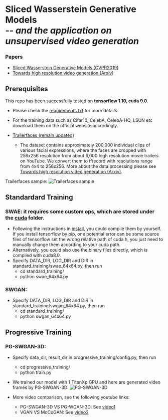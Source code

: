 # Sliced Wasserstein Generative Models<br><i>-- and the application on unsupervised video generation</i>

           
### Papers
* [Sliced Wasserstein Generative Models (CVPR2019)](https://arxiv.org/pdf/1706.02631.pdf)
* [Towards high resolution video generation (Arxiv)](https://arxiv.org/pdf/1810.02419.pdf) 


## Prerequisites
This repo has been successfully tested on **tensorflow 1.10, cuda 9.0**. 

* Please check the [requirements.txt](https://github.com/musikisomorphie/swd/blob/master/requirements.txt) for more details.

* For the training data such as Cifar10, CelebA, CelebA-HQ, LSUN etc download them on the official website accordingly.

* [Trailerfaces (remain updated)](https://github.com/musikisomorphie/swd/)
  * The dataset contains approximately 200,000 individual clips of various facial expressions, where the faces are cropped with 256x256 resolution from about 6,000 high resolution movie trailers on YouTube. We convert them to tfrecord with resolutions range from 4x4 to 256x256. More about the data processing please see [Towards high resolution video generation (Arxiv)](https://arxiv.org/pdf/1810.02419.pdf). 

Trailerfaces sample:
![Trailerfaces sample](https://github.com/musikisomorphie/swd/blob/master/progressive_training/trailer_faces_samples.png)

## Standardard Training

### SWAE: it requires some custom ops, which are stored under the [cuda](https://github.com/musikisomorphie/swd/tree/master/standard_training/cuda) folder.
  * Following the instructions in [install](https://github.com/musikisomorphie/swd/blob/master/standard_training/cuda/install), you could compile them by yourself. If you install tensorflow by pip, one potential error can be some source files of tensorflow set the wrong relative path of cuda.h, you just need to manually change them according to your cuda path.
  * Alternatively, you could also use the binary files directly, which is compiled with cuda8.0.
  * Specify DATA_DIR, LOG_DIR and DIR in standard_training/swae_64x64.py, then run
    * cd standard_training/
    * python swae_64x64.py
  
### SWGAN: 
   * Specify DATA_DIR, LOG_DIR and DIR in standard_training/swgan_64x64.py, then run
     * cd standard_training/
     * python swgan_64x64.py   

## Progressive Training

### PG-SWGAN-3D: 
* Specify data_dir, result_dir in progressive_training/config.py, then run
     * cd progressive_training/
     * python train.py   
* We trained our model with 1 TitanXp GPU and here are generated video frames by PG-SWGAN-3D:
![PG-SWGAN-3D](https://github.com/musikisomorphie/swd/blob/master/progressive_training/trailer_faces_samples.png)

* More video comparison, see the following youtube links:
  * PG-SWGAN-3D VS PG-WGAN-3D: See [video1](https://www.youtube.com/watch?v=BvIJk01r9tw)
  * VGAN VS MoCoGAN: See [video2](https://www.youtube.com/watch?v=Q7kUrPTcmdE)


